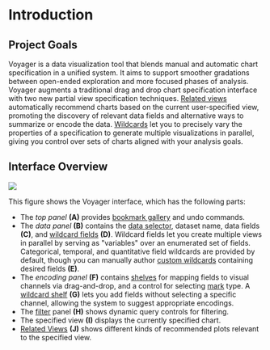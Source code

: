 # Introduction

## Project Goals

Voyager is a data visualization tool that blends manual and automatic chart specification in a unified system. It aims to support smoother gradations between open-ended exploration and more focused phases of analysis. Voyager augments a traditional drag and drop chart specification interface with two new partial view specification techniques. [Related views](visualizing-data/related-views.md) automatically recommend charts based on the current user-specified view, promoting the discovery of relevant data fields and alternative ways to summarize or encode the data. [Wildcards](visualizing-data/wildcard-fields.md) let you to precisely vary the properties of a specification to generate multiple visualizations in parallel, giving you control over sets of charts aligned with your analysis goals.

## Interface Overview

![](.gitbook/assets/largeui.png)

This figure shows the Voyager interface, which has the following parts:

* The _top panel_ **\(A\)** provides [bookmark gallery](bookmark-gallery.md) and undo commands.
* The _data panel_ **\(B\)** contains the [data selector](load-data.md), dataset name, data fields **\(C\)**, and [wildcard fields](https://data-voyager.gitbook.io/voyager/visualizing-data/wildcard-fields#wildcard-fields) **\(D\)**. Wildcard fields let you create multiple views in parallel by serving as "variables" over an enumerated set of fields. Categorical, temporal, and quantitative field wildcards are provided by default, though you can manually author [custom wildcards](https://data-voyager.gitbook.io/voyager/visualizing-data/wildcard-fields#custom-wildcard-fields) containing desired fields **\(E\)**.
* The _encoding panel_ **\(F\)** contains [shelves](https://data-voyager.gitbook.io/voyager/visualizing-data/specify-visual-encoding#encoding-shelves) for mapping fields to visual channels via drag-and-drop, and a control for selecting [mark](https://data-voyager.gitbook.io/voyager/visualizing-data/specify-visual-encoding#mark-selection) type. A [wildcard shelf](https://data-voyager.gitbook.io/voyager/visualizing-data/wildcard-fields#wildcard-shelves) **\(G\)** lets you add fields without selecting a specific channel, allowing the system to suggest appropriate encodings.
* The [filter](https://data-voyager.gitbook.io/voyager/visualizing-data/specify-visual-encodings#mark-selection) panel **\(H\)** shows dynamic query controls for filtering.
* The specified view **\(I\)** displays the currently specified chart.
* [Related Views](visualizing-data/related-views.md) **\(J\)** shows different kinds of recommended plots relevant to the specified view.

